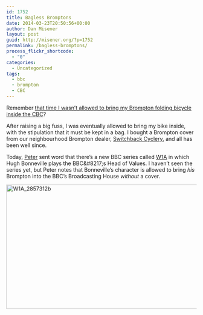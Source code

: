 ```yaml
---
id: 1752
title: Bagless Bromptons
date: 2014-03-23T20:50:56+00:00
author: Dan Misener
layout: post
guid: http://misener.org/?p=1752
permalink: /bagless-bromptons/
process_flickr_shortcode:
  - "0"
categories:
  - Uncategorized
tags:
  - bbc
  - brompton
  - CBC
---
```

Remember [that time I wasn&#8217;t allowed to bring my Brompton folding bicycle inside the CBC](http://misener.org/my-bike-is-not-a-health-and-safety-issue/)?

After raising a big fuss, I was eventually allowed to bring my bike inside, with the stipulation that it must be kept in a bag. I bought a Brompton cover from our neighbourhood Brompton dealer, [Switchback Cyclery](http://www.switchbackcyclery.ca/), and all has been well since.

Today, [Peter](http://ruk.ca) sent word that there&#8217;s a new BBC series called [W1A](http://en.wikipedia.org/wiki/W1A_(TV_series)) in which Hugh Bonneville plays the BBC&#8217;s Head of Values. I haven&#8217;t seen the series yet, but Peter notes that Bonneville&#8217;s character is allowed to bring _his_ Brompton into the BBC&#8217;s Broadcasting House _without_ a cover.

<img src="http://misener.org/wp-content/uploads/2014/03/W1A_2857312b-528x329.jpg" alt="W1A_2857312b" width="528" height="329" class="alignnone size-medium wp-image-1753" srcset="http://home.misener.org/wordpress/wp-content/uploads/2014/03/W1A_2857312b-528x329.jpg 528w, http://home.misener.org/wordpress/wp-content/uploads/2014/03/W1A_2857312b.jpg 620w" sizes="(max-width: 528px) 100vw, 528px" />